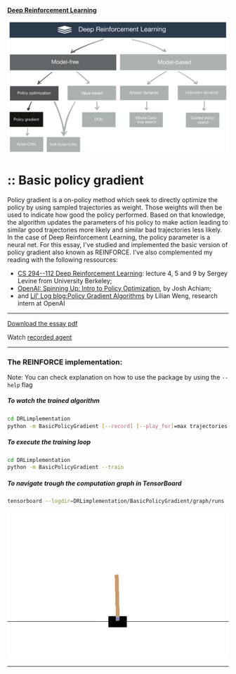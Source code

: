 [**Deep Reinforcement Learning**](https://github.com/RedLeader962/LectureDirigeDRLimplementation/tree/master)

![TaxonomyPolicyGradient](./visual/TaxonomyPolicyGradient.png) 

# :: Basic policy gradient
Policy gradient is a on-policy method which seek to directly optimize the policy  by using sampled trajectories as weight. Those weights will then be used to indicate how good the policy performed. Based on that knowledge, the algorithm updates the parameters of his policy to make action leading to similar good trajectories more likely and similar bad trajectories less likely. In the case of Deep Reinforcement Learning, the policy parameter is a neural net. For this essay, I've studied and implemented the basic version of policy gradient also known as REINFORCE. I've also complemented my reading with the following ressources:

- [CS 294--112 Deep Reinforcement Learning](http://rail.eecs.berkeley.edu/deeprlcourse-fa18/): lecture 4, 5 and 9 by Sergey Levine from University Berkeley;
- [OpenAI: Spinning Up: Intro to Policy Optimization](https://spinningup.openai.com/en/latest/spinningup/rl_intro3.html), by Josh Achiam;
- and [Lil' Log blog:Policy Gradient Algorithms](https://lilianweng.github.io/lil-log/2018/04/08/policy-gradient-algorithms.html) by Lilian Weng, research intern at OpenAI

---
[Download the essay pdf](https://github.com/RedLeader962/LectureDirigeDRLimplementation/raw/master/Policy_gradient_LucCoupal_v1-1.pdf) 



Watch [recorded agent](../../video) 

---

### The REINFORCE implementation:
Note: You can check explanation on how to use the package by using the `--help` flag

##### To watch the trained algorithm 

```bash
cd DRLimplementation
python -m BasicPolicyGradient [--record] [--play_for]=max trajectories (default=10)  
```

##### To execute the training loop
```bash
cd DRLimplementation
python -m BasicPolicyGradient --train
```


##### To navigate trough the computation graph in TensorBoard
```bash
tensorboard --logdir=DRLimplementation/BasicPolicyGradient/graph/runs
```

![Trained agent in action](../../video/REINFORCE_agent_cartpole_2.gif)


---
